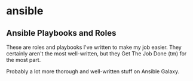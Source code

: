 # ansible

## Ansible Playbooks and Roles

These are roles and playbooks I've written to make my job easier.  They certainly aren't the most well-written, but they Get The Job Done (tm) for the most part.

Probably a lot more thorough and well-written stuff on Ansible Galaxy.


